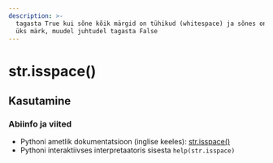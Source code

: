```yaml
---
description: >-
  tagasta True kui sõne kõik märgid on tühikud (whitespace) ja sõnes on vähemalt
  üks märk, muudel juhtudel tagasta False
---
```


# str.isspace\(\)

## Kasutamine

### Abiinfo ja viited

* Pythoni ametlik dokumentatsioon \(inglise keeles\): [str.isspace\(\)](https://docs.python.org/3/library/stdtypes.html#str.isspace)
* Pythoni interaktiivses interpretaatoris sisesta `help(str.isspace)`



